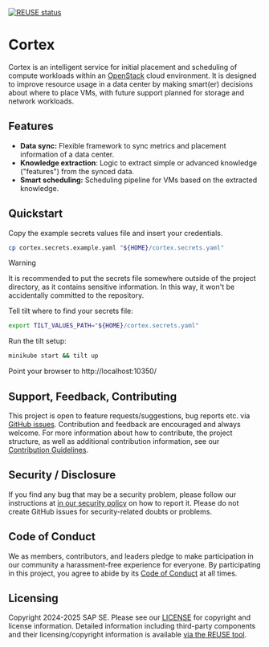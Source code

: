 <!--
# SPDX-FileCopyrightText: Copyright 2024 SAP SE or an SAP affiliate company and cobaltcore-dev contributors
#
# SPDX-License-Identifier: Apache-2.0
-->

[![REUSE status](https://api.reuse.software/badge/github.com/cobaltcore-dev/cortex)](https://api.reuse.software/info/github.com/cobaltcore-dev/cortex)

# Cortex

Cortex is an intelligent service for initial placement and scheduling of compute workloads within an [OpenStack](https://www.openstack.org/) cloud environment. It is designed to improve resource usage in a data center by making smart(er) decisions about where to place VMs, with future support planned for storage and network workloads.

## Features

- **Data sync:** Flexible framework to sync metrics and placement information of a data center.
- **Knowledge extraction**: Logic to extract simple or advanced knowledge ("features") from the synced data.
- **Smart scheduling:** Scheduling pipeline for VMs based on the extracted knowledge.

## Quickstart

Copy the example secrets values file and insert your credentials.
```bash
cp cortex.secrets.example.yaml "${HOME}/cortex.secrets.yaml"
```

> [!WARNING]
> It is recommended to put the secrets file somewhere outside of the project directory, as it contains sensitive information. In this way, it won't be accidentally committed to the repository.

Tell tilt where to find your secrets file:
```bash
export TILT_VALUES_PATH="${HOME}/cortex.secrets.yaml"
```

Run the tilt setup:
```bash
minikube start && tilt up
```

Point your browser to http://localhost:10350/

## Support, Feedback, Contributing

This project is open to feature requests/suggestions, bug reports etc. via [GitHub issues](https://github.com/cobaltcore-dev/cortex/issues). Contribution and feedback are encouraged and always welcome. For more information about how to contribute, the project structure, as well as additional contribution information, see our [Contribution Guidelines](CONTRIBUTING.md).

## Security / Disclosure
If you find any bug that may be a security problem, please follow our instructions at [in our security policy](https://github.com/SAP/<your-project>/security/policy) on how to report it. Please do not create GitHub issues for security-related doubts or problems.

## Code of Conduct

We as members, contributors, and leaders pledge to make participation in our community a harassment-free experience for everyone. By participating in this project, you agree to abide by its [Code of Conduct](https://github.com/SAP/.github/blob/main/CODE_OF_CONDUCT.md) at all times.

## Licensing

Copyright 2024-2025 SAP SE. Please see our [LICENSE](LICENSE) for copyright and license information. Detailed information including third-party components and their licensing/copyright information is available [via the REUSE tool](https://api.reuse.software/info/github.com/cobaltcore-dev/cortex).
